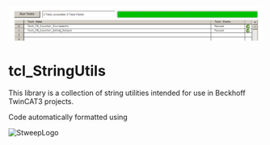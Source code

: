 ![Pic](https://github.com/RedRockControls/SimpleUnitTestLibrary/blob/master/img/Banner.JPG)

# tcl_StringUtils

This library is a collection of string utilities intended for use in Beckhoff TwinCAT3 projects. 

Code automatically formatted using

![StweepLogo](https://github.com/RedRockControls/tcl_TwinCAT_UnitTestLibrary/assets/32986382/2181db31-3c1e-449d-b568-c7b0ed50b36d)


